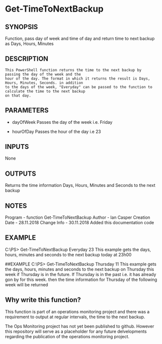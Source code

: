 # Get-TimeToNextBackup

## SYNOPSIS
Function, pass day of week and time of day and return time to next backup as Days, Hours, Minutes

## DESCRIPTION
	This PowerShell function returns the time to the next backup by passing the day of the week and the 
	hour of the day. The format in which it returns the result is Days, Hours, Minutes, Seconds. in addition
	to the days of the week, "Everyday" can be passed to the function to calculate the time to the next backup
	on that day.
  
## PARAMETERS 
* dayOfWeek
  Passes the day of the week i.e. Friday

* hourOfDay
   Passes the hour of the day i.e 23
  
## INPUTS
None

## OUTPUTS
Returns the time information Days, Hours, Minutes and Seconds to the next backup

## NOTES
Program		 - function Get-TimeToNextBackup
Author		 - Ian Casper
Creation Date	 - 28.11.2018
Change Info	 - 30.11.2018 Added this documentation code

## EXAMPLE
C:\PS> Get-TimeToNextBackup Everyday 23
This example gets the days, hours, minutes and seconds to the next backup today at 23h00

##EXAMPLE
C:\PS> Get-TimeToNextBackup Thursday 11
This example gets the days, hours, minutes and seconds to the next backup on Thursday this 
week if Thursday is in the future. If Thursday is in the past i.e. it has already gon by for
this week. then the time information for Thursday of the following week will be returned

## Why write this function?

This function is part of an operations monitoring project and there was a requirement to output at regular intervals, the
time to the next backup.

The Ops Monitoring project has not yet been published to github. However this repository will serve as a placeholder for any 
future delvelopments regarding the publication of the operations monitoring project.
